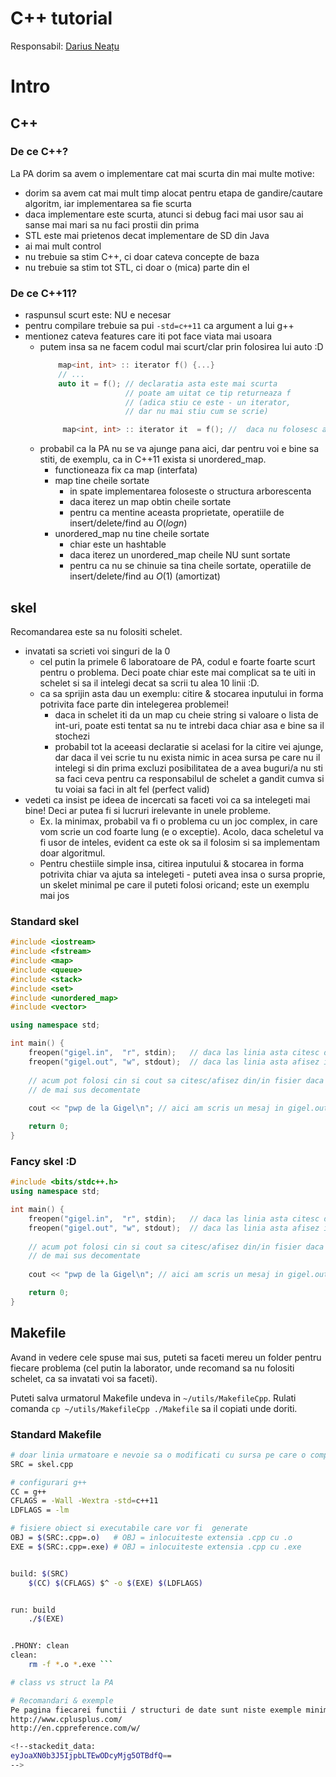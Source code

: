 # C++ tutorial
Responsabil: [Darius Neațu](neatudarius@gmail.com)

# Intro
## C++
### De ce C++? 
La PA dorim sa avem o implementare cat mai scurta din mai multe motive:
  - dorim sa avem cat mai mult timp alocat pentru etapa de gandire/cautare algoritm, iar implementarea sa fie scurta
  - daca implementare este scurta, atunci si debug faci mai usor sau ai sanse mai mari sa nu faci prostii din prima
  - STL este mai prietenos decat implementare de SD din Java
  - ai mai mult control
  - nu trebuie sa stim C++, ci doar cateva concepte de baza
  - nu trebuie sa stim tot STL, ci doar o (mica) parte din el
 
 ### De ce C++11?
   - raspunsul scurt este: NU e necesar
   - pentru compilare trebuie sa pui `-std=c++11` ca argument a lui g++
   - mentionez cateva features care iti pot face viata mai usoara
     - putem insa sa ne facem codul mai scurt/clar prin folosirea lui auto :D
		``` cpp
		    map<int, int> :: iterator f() {...}
		    // ...
		    auto it = f(); // declaratia asta este mai scurta
		                   // poate am uitat ce tip returneaza f  
		                   // (adica stiu ce este - un iterator, 
		                   // dar nu mai stiu cum se scrie)

		     map<int, int> :: iterator it  = f(); //  daca nu folosesc auto trebuie sa fac asa
		```
     - probabil ca la PA nu se va ajunge pana aici, dar pentru voi e bine sa stiti, de exemplu, ca in C++11 exista si unordered_map. 
        - functioneaza fix ca map (interfata)
        - map tine cheile sortate
           - in spate implementarea foloseste o structura arborescenta 
           - daca iterez un map obtin cheile sortate
           - pentru ca mentine aceasta proprietate, operatiile de insert/delete/find au $O(log n)$   
        - unordered_map nu tine cheile sortate 
          - chiar este un hashtable
          - daca iterez un unordered_map cheile NU sunt sortate
          - pentru ca nu se chinuie sa tina cheile sortate,    operatiile de insert/delete/find au $O(1)$ (amortizat)   

## skel
Recomandarea este sa nu folositi schelet.
  - invatati sa scrieti voi singuri de la 0
     -  cel putin la primele 6 laboratoare de PA, codul e foarte foarte scurt pentru o problema. Deci poate chiar este mai complicat sa te uiti in schelet si sa il intelegi decat sa scrii tu alea 10 linii :D.
     - ca sa sprijin asta dau un exemplu: citire & stocarea inputului in forma potrivita face parte din intelegerea problemei!
       - daca in schelet iti da un map cu cheie string si valoare o lista de int-uri, poate esti tentat sa nu te intrebi daca chiar asa e bine sa il stochezi
       - probabil tot la aceeasi declaratie si acelasi for la citire vei ajunge, dar daca il vei scrie tu nu exista nimic in acea sursa pe care nu il intelegi si din prima excluzi posibilitatea de a avea buguri/a nu sti sa faci ceva pentru ca responsabilul de schelet a gandit cumva si tu voiai sa faci in alt fel (perfect valid)
   - vedeti ca insist pe ideea de incercati sa faceti voi ca sa intelegeti mai bine! Deci ar putea fi si lucruri irelevante in unele probleme. 
     - Ex. la minimax, probabil va fi o problema cu un joc complex, in care vom scrie un cod foarte lung (e o exceptie). Acolo, daca scheletul va fi usor de inteles, evident ca este ok sa il folosim si sa implementam doar algoritmul.
     - Pentru chestiile simple insa, citirea inputului & stocarea in forma potrivita chiar va ajuta sa intelegeti
    - puteti avea insa o sursa proprie, un skelet minimal pe care il puteti folosi oricand; este un exemplu mai jos

### Standard skel
``` cpp
#include <iostream>
#include <fstream>
#include <map>
#include <queue>
#include <stack>
#include <set>
#include <unordered_map>
#include <vector>

using namespace std;

int main() {
    freopen("gigel.in",  "r", stdin);   // daca las linia asta citesc din fisier
    freopen("gigel.out", "w", stdout);  // daca las linia asta afisez in fisier
    
    // acum pot folosi cin si cout sa citesc/afisez din/in fisier daca am lasat liniile
    // de mai sus decomentate
    
	cout << "pwp de la Gigel\n"; // aici am scris un mesaj in gigel.out

	return 0;
}
```
### Fancy skel :D
``` cpp
#include <bits/stdc++.h>
using namespace std;

int main() {
    freopen("gigel.in",  "r", stdin);   // daca las linia asta citesc din fisier
    freopen("gigel.out", "w", stdout);  // daca las linia asta afisez in fisier
    
    // acum pot folosi cin si cout sa citesc/afisez din/in fisier daca am lasat liniile
    // de mai sus decomentate
    
	cout << "pwp de la Gigel\n"; // aici am scris un mesaj in gigel.out

	return 0;
}
```          
## Makefile
Avand in vedere cele spuse mai sus, puteti sa faceti mereu un folder pentru fiecare problema (cel putin la laborator, unde recomand sa nu folositi schelet, ca sa invatati voi sa faceti).

Puteti salva urmatorul Makefile undeva in `~/utils/MakefileCpp`. Rulati comanda `cp ~/utils/MakefileCpp ./Makefile` sa il copiati unde doriti.

### Standard Makefile
``` bash
# doar linia urmatoare e nevoie sa o modificati cu sursa pe care o compilati
SRC = skel.cpp

# configurari g++
CC = g++
CFLAGS = -Wall -Wextra -std=c++11
LDFLAGS = -lm

# fisiere obiect si executabile care vor fi  generate
OBJ = $(SRC:.cpp=.o)   # OBJ = inlocuiteste extensia .cpp cu .o
EXE = $(SRC:.cpp=.exe) # OBJ = inlocuiteste extensia .cpp cu .exe


build: $(SRC) 
	$(CC) $(CFLAGS) $^ -o $(EXE) $(LDFLAGS)


run: build
	./$(EXE)


.PHONY: clean
clean:
	rm -f *.o *.exe ```

# class vs struct la PA

# Recomandari & exemple
Pe pagina fiecarei functii / structuri de date sunt niste exemple minimale.
http://www.cplusplus.com/
http://en.cppreference.com/w/

<!--stackedit_data:
eyJoaXN0b3J5IjpbLTEwODcyMjg5OTBdfQ==
-->